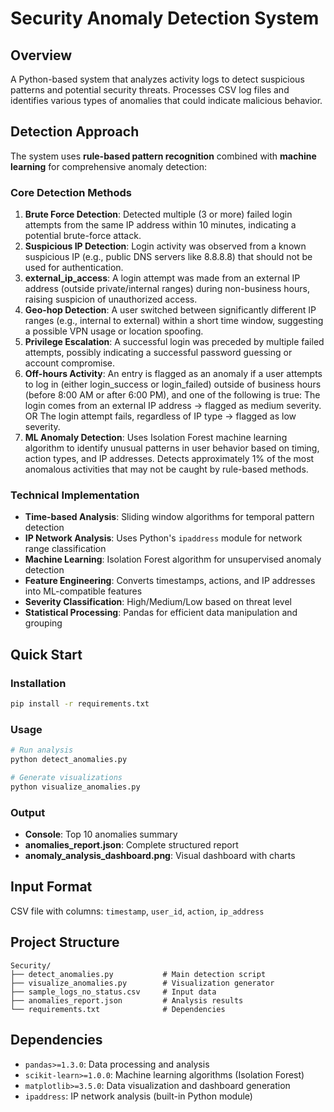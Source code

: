 # Security Anomaly Detection System

## Overview
A Python-based system that analyzes activity logs to detect suspicious patterns and potential security threats. Processes CSV log files and identifies various types of anomalies that could indicate malicious behavior.

## Detection Approach

The system uses **rule-based pattern recognition** combined with **machine learning** for comprehensive anomaly detection:

### Core Detection Methods
1. **Brute Force Detection**: Detected multiple (3 or more) failed login attempts from the same IP address within 10 minutes, indicating a potential brute-force attack.
2. **Suspicious IP Detection**: Login activity was observed from a known suspicious IP (e.g., public DNS servers like 8.8.8.8) that should not be used for authentication.
3. **external_ip_access**: A login attempt was made from an external IP address (outside private/internal ranges) during non-business hours, raising suspicion of unauthorized access.
4. **Geo-hop Detection**: A user switched between significantly different IP ranges (e.g., internal to external) within a short time window, suggesting a possible VPN usage or location spoofing.
5. **Privilege Escalation**: A successful login was preceded by multiple failed attempts, possibly indicating a successful password guessing or account compromise.
6. **Off-hours Activity**: An entry is flagged as an anomaly if a user attempts to log in (either login_success or login_failed) outside of business hours (before 8:00 AM or after 6:00 PM), and one of the following is true:
The login comes from an external IP address → flagged as medium severity.
OR
The login attempt fails, regardless of IP type → flagged as low severity.
7. **ML Anomaly Detection**: Uses Isolation Forest machine learning algorithm to identify unusual patterns in user behavior based on timing, action types, and IP addresses. Detects approximately 1% of the most anomalous activities that may not be caught by rule-based methods.


### Technical Implementation
- **Time-based Analysis**: Sliding window algorithms for temporal pattern detection
- **IP Network Analysis**: Uses Python's `ipaddress` module for network range classification
- **Machine Learning**: Isolation Forest algorithm for unsupervised anomaly detection
- **Feature Engineering**: Converts timestamps, actions, and IP addresses into ML-compatible features
- **Severity Classification**: High/Medium/Low based on threat level
- **Statistical Processing**: Pandas for efficient data manipulation and grouping

## Quick Start

### Installation
```bash
pip install -r requirements.txt
```

### Usage
```bash
# Run analysis
python detect_anomalies.py

# Generate visualizations
python visualize_anomalies.py
```

### Output
- **Console**: Top 10 anomalies summary
- **anomalies_report.json**: Complete structured report
- **anomaly_analysis_dashboard.png**: Visual dashboard with charts

## Input Format
CSV file with columns: `timestamp`, `user_id`, `action`, `ip_address`


## Project Structure
```
Security/
├── detect_anomalies.py           # Main detection script
├── visualize_anomalies.py        # Visualization generator
├── sample_logs_no_status.csv     # Input data
├── anomalies_report.json         # Analysis results
└── requirements.txt              # Dependencies
```

## Dependencies
- `pandas>=1.3.0`: Data processing and analysis
- `scikit-learn>=1.0.0`: Machine learning algorithms (Isolation Forest)
- `matplotlib>=3.5.0`: Data visualization and dashboard generation
- `ipaddress`: IP network analysis (built-in Python module)

